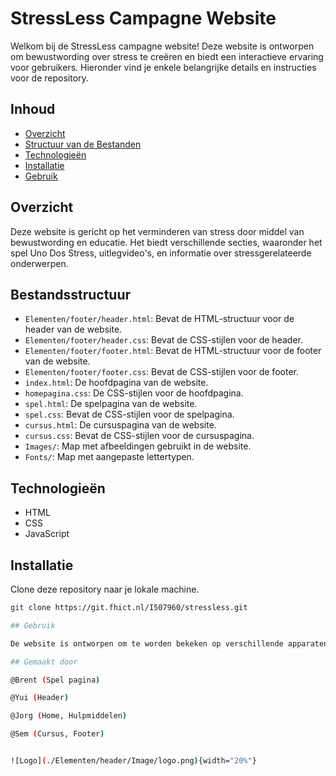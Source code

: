 # StressLess Campagne Website

Welkom bij de StressLess campagne website! Deze website is ontworpen om bewustwording over stress te creëren en biedt een interactieve ervaring voor gebruikers. Hieronder vind je enkele belangrijke details en instructies voor de repository.

## Inhoud

- [Overzicht](#overzicht)
- [Structuur van de Bestanden](#structuur-van-de-bestanden)
- [Technologieën](#technologieën)
- [Installatie](#installatie)
- [Gebruik](#gebruik)

## Overzicht

Deze website is gericht op het verminderen van stress door middel van bewustwording en educatie. Het biedt verschillende secties, waaronder het spel Uno Dos Stress, uitlegvideo's, en informatie over stressgerelateerde onderwerpen.

## Bestandsstructuur

- `Elementen/footer/header.html`: Bevat de HTML-structuur voor de header van de website.
- `Elementen/footer/header.css`: Bevat de CSS-stijlen voor de header.
- `Elementen/footer/footer.html`: Bevat de HTML-structuur voor de footer van de website.
- `Elementen/footer/footer.css`: Bevat de CSS-stijlen voor de footer.
- `index.html`: De hoofdpagina van de website.
- `homepagina.css`: De CSS-stijlen voor de hoofdpagina.
- `spel.html`: De spelpagina van de website.
- `spel.css`: Bevat de CSS-stijlen voor de spelpagina.
- `cursus.html`: De cursuspagina van de website.
- `cursus.css`: Bevat de CSS-stijlen voor de cursuspagina.
- `Images/`: Map met afbeeldingen gebruikt in de website.
- `Fonts/`: Map met aangepaste lettertypen.

## Technologieën

- HTML
- CSS
- JavaScript

## Installatie

Clone deze repository naar je lokale machine.
```bash
git clone https://git.fhict.nl/I507960/stressless.git

## Gebruik

De website is ontworpen om te worden bekeken op verschillende apparaten, met de nadruk op mobiele gebruikers. Navigeer naar de verschillende secties met behulp van het menu.

## Gemaakt door

@Brent (Spel pagina)

@Yui (Header)

@Jorg (Home, Hulpmiddelen)

@Sem (Cursus, Footer)


![Logo](./Elementen/header/Image/logo.png){width="20%"}


